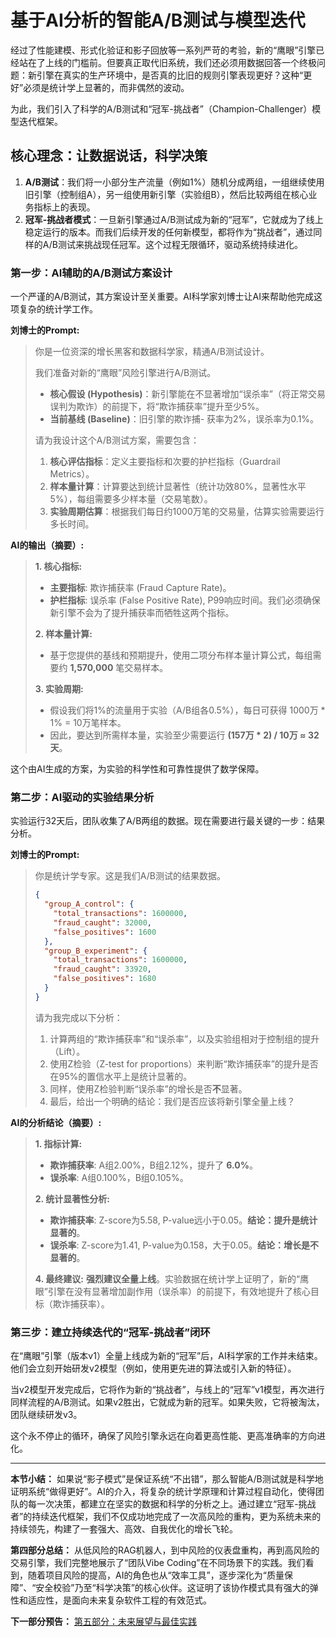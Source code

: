 # 基于AI分析的智能A/B测试与模型迭代

经过了性能建模、形式化验证和影子回放等一系列严苛的考验，新的“鹰眼”引擎已经站在了上线的门槛前。但要真正取代旧系统，我们还必须用数据回答一个终极问题：新引擎在真实的生产环境中，是否真的比旧的规则引擎表现更好？这种“更好”必须是统计学上显著的，而非偶然的波动。

为此，我们引入了科学的A/B测试和“冠军-挑战者”（Champion-Challenger）模型迭代框架。

## 核心理念：让数据说话，科学决策

1.  **A/B测试**：我们将一小部分生产流量（例如1%）随机分成两组，一组继续使用旧引擎（控制组A），另一组使用新引擎（实验组B），然后比较两组在核心业务指标上的表现。
2.  **冠军-挑战者模式**：一旦新引擎通过A/B测试成为新的“冠军”，它就成为了线上稳定运行的版本。而我们后续开发的任何新模型，都将作为“挑战者”，通过同样的A/B测试来挑战现任冠军。这个过程无限循环，驱动系统持续进化。

### 第一步：AI辅助的A/B测试方案设计

一个严谨的A/B测试，其方案设计至关重要。AI科学家刘博士让AI来帮助他完成这项复杂的统计学工作。

**刘博士的Prompt:**
> 你是一位资深的增长黑客和数据科学家，精通A/B测试设计。
>
> 我们准备对新的“鹰眼”风险引擎进行A/B测试。
> - **核心假设 (Hypothesis)**：新引擎能在不显著增加“误杀率”（将正常交易误判为欺诈）的前提下，将“欺诈捕获率”提升至少5%。
> - **当前基线 (Baseline)**：旧引擎的欺诈捕- 获率为2%，误杀率为0.1%。
>
> 请为我设计这个A/B测试方案，需要包含：
> 1.  **核心评估指标**：定义主要指标和次要的护栏指标（Guardrail Metrics）。
> 2.  **样本量计算**：计算要达到统计显著性（统计功效80%，显著性水平5%），每组需要多少样本量（交易笔数）。
> 3.  **实验周期估算**：根据我们每日约1000万笔的交易量，估算实验需要运行多长时间。

**AI的输出（摘要）:**
> **1. 核心指标:**
> - **主要指标**: 欺诈捕获率 (Fraud Capture Rate)。
> - **护栏指标**: 误杀率 (False Positive Rate), P99响应时间。我们必须确保新引擎不会为了提升捕获率而牺牲这两个指标。
>
> **2. 样本量计算:**
> - 基于您提供的基线和预期提升，使用二项分布样本量计算公式，每组需要约 **1,570,000** 笔交易样本。
>
> **3. 实验周期:**
> - 假设我们将1%的流量用于实验（A/B组各0.5%），每日可获得 1000万 * 1% = 10万笔样本。
> - 因此，要达到所需样本量，实验至少需要运行 **(157万 * 2) / 10万 ≈ 32天**。

这个由AI生成的方案，为实验的科学性和可靠性提供了数学保障。

### 第二步：AI驱动的实验结果分析

实验运行32天后，团队收集了A/B两组的数据。现在需要进行最关键的一步：结果分析。

**刘博士的Prompt:**
> 你是统计学专家。这是我们A/B测试的结果数据。
>
> ```json
> {
>   "group_A_control": {
>     "total_transactions": 1600000,
>     "fraud_caught": 32000,
>     "false_positives": 1600
>   },
>   "group_B_experiment": {
>     "total_transactions": 1600000,
>     "fraud_caught": 33920,
>     "false_positives": 1680
>   }
> }
> ```
>
> 请为我完成以下分析：
> 1.  计算两组的“欺诈捕获率”和“误杀率”，以及实验组相对于控制组的提升（Lift）。
> 2.  使用Z检验（Z-test for proportions）来判断“欺诈捕获率”的提升是否在95%的置信水平上是统计显著的。
> 3.  同样，使用Z检验判断“误杀率”的增长是否**不**显著。
> 4.  最后，给出一个明确的结论：我们是否应该将新引擎全量上线？

**AI的分析结论（摘要）:**
> **1. 指标计算:**
> - **欺诈捕获率**: A组2.00%，B组2.12%，提升了 **6.0%**。
> - **误杀率**: A组0.100%，B组0.105%。
>
> **2. 统计显著性分析:**
> - **欺诈捕获率**: Z-score为5.58, P-value远小于0.05。**结论：提升是统计显著的**。
> - **误杀率**: Z-score为1.41, P-value为0.158，大于0.05。**结论：增长是不显著的**。
>
> **4. 最终建议:**
> **强烈建议全量上线**。实验数据在统计学上证明了，新的“鹰眼”引擎在没有显著增加副作用（误杀率）的前提下，有效地提升了核心目标（欺诈捕获率）。

### 第三步：建立持续迭代的“冠军-挑战者”闭环

在“鹰眼”引擎（版本v1）全量上线成为新的“冠军”后，AI科学家的工作并未结束。他们会立刻开始研发v2模型（例如，使用更先进的算法或引入新的特征）。

当v2模型开发完成后，它将作为新的“挑战者”，与线上的“冠军”v1模型，再次进行同样流程的A/B测试。如果v2胜出，它就成为新的冠军。如果失败，它将被淘汰，团队继续研发v3。

这个永不停止的循环，确保了风险引擎永远在向着更高性能、更高准确率的方向进化。

---

**本节小结：** 如果说“影子模式”是保证系统“不出错”，那么智能A/B测试就是科学地证明系统“做得更好”。AI的介入，将复杂的统计学原理和计算过程自动化，使得团队的每一次决策，都建立在坚实的数据和科学的分析之上。通过建立“冠军-挑战者”的持续迭代框架，我们不仅成功地完成了一次高风险的重构，更为系统未来的持续领先，构建了一套强大、高效、自我优化的增长飞轮。

**第四部分总结：** 从低风险的RAG机器人，到中风险的仪表盘重构，再到高风险的交易引擎，我们完整地展示了“团队Vibe Coding”在不同场景下的实践。我们看到，随着项目风险的提高，AI的角色也从“效率工具”，逐步深化为“质量保障”、“安全校验”乃至“科学决策”的核心伙伴。这证明了该协作模式具有强大的弹性和适应性，是面向未来复杂软件工程的有效范式。

**下一部分预告：** [第五部分：未来展望与最佳实践](part5/chapter11.md)